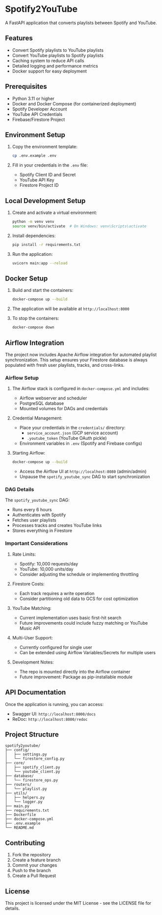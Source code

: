 # Spotify2YouTube

A FastAPI application that converts playlists between Spotify and YouTube.

## Features

- Convert Spotify playlists to YouTube playlists
- Convert YouTube playlists to Spotify playlists
- Caching system to reduce API calls
- Detailed logging and performance metrics
- Docker support for easy deployment

## Prerequisites

- Python 3.11 or higher
- Docker and Docker Compose (for containerized deployment)
- Spotify Developer Account
- YouTube API Credentials
- Firebase/Firestore Project

## Environment Setup

1. Copy the environment template:
   ```bash
   cp .env.example .env
   ```

2. Fill in your credentials in the `.env` file:
   - Spotify Client ID and Secret
   - YouTube API Key
   - Firestore Project ID

## Local Development Setup

1. Create and activate a virtual environment:
   ```bash
   python -m venv venv
   source venv/bin/activate  # On Windows: venv\Scripts\activate
   ```

2. Install dependencies:
   ```bash
   pip install -r requirements.txt
   ```

3. Run the application:
   ```bash
   uvicorn main:app --reload
   ```

## Docker Setup

1. Build and start the containers:
   ```bash
   docker-compose up --build
   ```

2. The application will be available at `http://localhost:8000`

3. To stop the containers:
   ```bash
   docker-compose down
   ```

## Airflow Integration

The project now includes Apache Airflow integration for automated playlist synchronization. This setup ensures your Firestore database is always populated with fresh user playlists, tracks, and cross-links.

### Airflow Setup

1. The Airflow stack is configured in `docker-compose.yml` and includes:
   - Airflow webserver and scheduler
   - PostgreSQL database
   - Mounted volumes for DAGs and credentials

2. Credential Management:
   - Place your credentials in the `credentials/` directory:
     - `service_account.json` (GCP service account)
     - `.youtube_token` (YouTube OAuth pickle)
   - Environment variables in `.env` (Spotify and Firebase configs)

3. Starting Airflow:
   ```bash
   docker-compose up --build
   ```
   - Access the Airflow UI at `http://localhost:8080` (admin/admin)
   - Unpause the `spotify_youtube_sync` DAG to start synchronization

### DAG Details

The `spotify_youtube_sync` DAG:
- Runs every 6 hours
- Authenticates with Spotify
- Fetches user playlists
- Processes tracks and creates YouTube links
- Stores everything in Firestore

### Important Considerations

1. Rate Limits:
   - Spotify: 10,000 requests/day
   - YouTube: 10,000 units/day
   - Consider adjusting the schedule or implementing throttling

2. Firestore Costs:
   - Each track requires a write operation
   - Consider partitioning old data to GCS for cost optimization

3. YouTube Matching:
   - Current implementation uses basic first-hit search
   - Future improvements could include fuzzy matching or YouTube Music API

4. Multi-User Support:
   - Currently configured for single user
   - Can be extended using Airflow Variables/Secrets for multiple users

5. Development Notes:
   - The repo is mounted directly into the Airflow container
   - Future improvement: Package as pip-installable module

## API Documentation

Once the application is running, you can access:
- Swagger UI: `http://localhost:8000/docs`
- ReDoc: `http://localhost:8000/redoc`

## Project Structure

```
spotify2youtube/
├── config/
│   ├── settings.py
│   └── firestore_config.py
├── core/
│   ├── spotify_client.py
│   └── youtube_client.py
├── database/
│   └── firestore_ops.py
├── routers/
│   └── playlist.py
├── utils/
│   ├── helpers.py
│   └── logger.py
├── main.py
├── requirements.txt
├── Dockerfile
├── docker-compose.yml
├── .env.example
└── README.md
```

## Contributing

1. Fork the repository
2. Create a feature branch
3. Commit your changes
4. Push to the branch
5. Create a Pull Request

## License

This project is licensed under the MIT License - see the LICENSE file for details. 